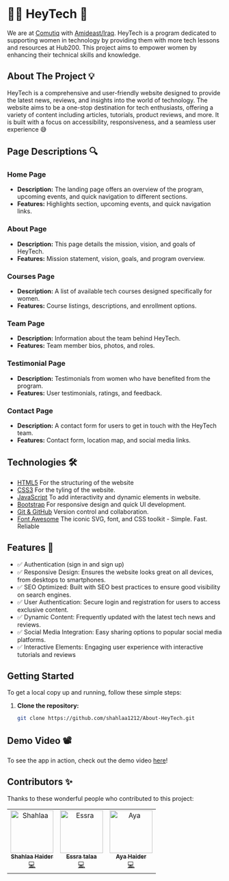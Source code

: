 # 👋🏻 HeyTech 🚀

We are at [Comutiq](https://www.linkedin.com/company/computiq/) with [Amideast/Iraq](https://www.linkedin.com/company/amideast-iraq/). HeyTech is a program dedicated to supporting women in technology by providing them with more tech lessons and resources at Hub200. This project aims to empower women by enhancing their technical skills and knowledge.

## About The Project 💡 

HeyTech is a comprehensive and user-friendly website designed to provide the latest news, reviews, and insights into the world of technology. The website aims to be a one-stop destination for tech enthusiasts, offering a variety of content including articles, tutorials, product reviews, and more. It is built with a focus on accessibility, responsiveness, and a seamless user experience 😅

## Page Descriptions 🔍

### Home Page 
- **Description:** The landing page offers an overview of the program, upcoming events, and quick navigation to different sections.
- **Features:** Highlights section, upcoming events, and quick navigation links.

### About Page 
- **Description:** This page details the mission, vision, and goals of HeyTech.
- **Features:** Mission statement, vision, goals, and program overview.

### Courses Page 
- **Description:** A list of available tech courses designed specifically for women.
- **Features:** Course listings, descriptions, and enrollment options.

### Team Page 
- **Description:** Information about the team behind HeyTech.
- **Features:** Team member bios, photos, and roles.

### Testimonial Page 
- **Description:** Testimonials from women who have benefited from the program.
- **Features:** User testimonials, ratings, and feedback.

### Contact Page 
- **Description:** A contact form for users to get in touch with the HeyTech team.
- **Features:** Contact form, location map, and social media links.

## Technologies 🛠 
- [HTML5](https://www.w3schools.com/html/) For the structuring of the website
- [CSS3](https://www.w3schools.com/css/) For the tyling of the website.
- [JavaScript](https://www.w3schools.com/js/) To add interactivity and dynamic elements in website.
- [Bootstrap](https://getbootstrap.com/) For responsive design and quick UI development.
- [Git & GitHub](https://www.git-scm.com/) Version control and collaboration.
- [Font Awesome](https://fontawesome.com/) The iconic SVG, font, and CSS toolkit - Simple. Fast. Reliable

## Features 📌 
- ✅ Authentication (sign in and sign up)
- ✅ Responsive Design: Ensures the website looks great on all devices, from desktops to smartphones.
- ✅ SEO Optimized: Built with SEO best practices to ensure good visibility on search engines.
- ✅ User Authentication: Secure login and registration for users to access exclusive content.
- ✅ Dynamic Content: Frequently updated with the latest tech news and reviews.
- ✅ Social Media Integration: Easy sharing options to popular social media platforms.
- ✅ Interactive Elements: Engaging user experience with interactive tutorials and reviews

## Getting Started

To get a local copy up and running, follow these simple steps:

1. **Clone the repository:**
   ```sh
   git clone https://github.com/shahlaa1212/About-HeyTech.git

## Demo Video 📽️
To see the app in action, check out the demo video [here](https://www.youtube.com/watch?feature=shared&v=QBNLAYP5l6U)!

## Contributors ✨

Thanks to these wonderful people who contributed to this project:

<table>
  <tr>
    <td align="center">
      <a href="https://github.com/shahlaa1212">
        <img src="https://github.com/shahlaa1212/About-HeyTech/assets/74646502/418d047e-1d79-401f-9bbb-26439e3973e8" width="100px;" alt="Shahlaa"/>
        <br />
        <sub><b>Shahlaa Haider</b></sub>
      </a>
      <br />
      <a href="https://github.com/shahlaa1212/About-HeyTech/commits?author=shahlaa1212" title="Code">💻</a>
    </td>
    <td align="center">
      <a href="https://github.com/esraatalaa">
        <img src="https://github.com/shahlaa1212/About-HeyTech/assets/74646502/a3888169-5e01-41cf-98f4-dcab0074e8e5" width="100px;" alt="Essra"/>
        <br />
        <sub><b>Essra talaa</b></sub>
      </a>
      <br />
      <a href="https://github.com/shahlaa1212/About-HeyTech/commits?author=essra" title="Code">💻</a>
    </td>
    <td align="center">
      <a href="https://github.com/AyaHiader">
        <img src="https://github.com/shahlaa1212/About-HeyTech/assets/74646502/156e334c-791c-4766-b649-64a3b57adac7" width="100px;" alt="Aya"/>
        <br />
        <sub><b>Aya Haider</b></sub>
      </a>
      <br />
      <a href="https://github.com/shahlaa1212/About-HeyTech/commits?author=aya" title="Code">💻</a>
    </td>
  </tr>
</table>




